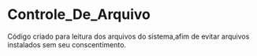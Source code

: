 # Controle_De_Arquivo
Código criado para leitura dos arquivos do sistema,afim de evitar arquivos instalados sem seu conscentimento. 

